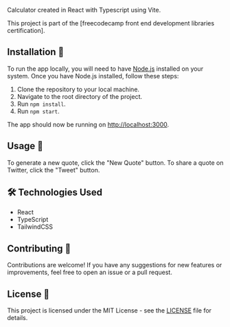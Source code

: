 Calculator created in React with Typescript using Vite.

This project is part of the [freecodecamp front end development libraries certification].

## Installation 🚀

To run the app locally, you will need to have [Node.js](https://nodejs.org/) installed on your system. Once you have Node.js installed, follow these steps:

1. Clone the repository to your local machine.
2. Navigate to the root directory of the project.
3. Run `npm install`.
4. Run `npm start`.

The app should now be running on [http://localhost:3000](http://localhost:3000).

## Usage 📱

To generate a new quote, click the "New Quote" button. To share a quote on Twitter, click the "Tweet" button.

## 🛠️ Technologies Used

- React
- TypeScript
- TailwindCSS

## Contributing 🤝

Contributions are welcome! If you have any suggestions for new features or improvements, feel free to open an issue or a pull request.

## License 📄

This project is licensed under the MIT License - see the [LICENSE](LICENSE) file for details.
